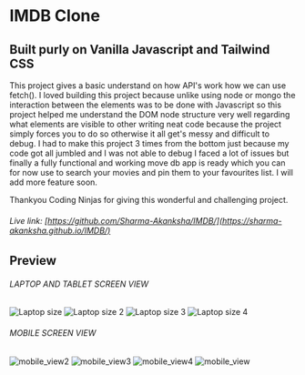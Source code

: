 # IMDB Clone
## Built purly on Vanilla Javascript and Tailwind CSS
This project gives a basic understand on how API's work how we can use fetch(). I loved building this project because unlike using node or mongo the interaction between the elements was to be done with Javascript so this project helped me understand the DOM node structure very well regarding what elements are visible to other writing neat code because the project simply forces you to do so otherwise it all get's messy and difficult to debug. 
I had to make this project 3 times from the bottom just because my code got all jumbled and I was not able to debug I faced a lot of issues but finally a fully functional and working move db app is ready which you can for now use to search your movies and pin them to your favourites list. 
I will add more feature soon.

Thankyou Coding Ninjas for giving this wonderful and challenging project. 
###### Live link: [https://github.com/Sharma-Akanksha/IMDB/](https://sharma-akanksha.github.io/IMDB/)


## Preview
###### LAPTOP AND TABLET SCREEN VIEW
![Laptop size](https://user-images.githubusercontent.com/78020902/189829469-ecf3179a-9cd5-4e0c-8a5c-7e2d12158a90.png)
![Laptop size 2](https://user-images.githubusercontent.com/78020902/189829472-65cbd5cd-1bfb-4007-a426-0cb6272b884d.png)
![Laptop size 3](https://user-images.githubusercontent.com/78020902/189829474-c97ae47b-6bbe-4eef-adfc-9e87f73a839c.png)
![Laptop size 4](https://user-images.githubusercontent.com/78020902/189830246-dfdd5f7f-9c59-44cc-8d8c-e944cb126953.png)

###### MOBILE SCREEN VIEW
![mobile_view2](https://user-images.githubusercontent.com/78020902/189830280-84b13d68-20b4-4742-b899-4a81d7998f08.png)
![mobile_view3](https://user-images.githubusercontent.com/78020902/189830287-a6cc56cd-a106-41d0-b56f-879d7761de33.png)
![mobile_view4](https://user-images.githubusercontent.com/78020902/189830297-805d2e59-b3c9-4fa5-ae50-80d6a31b66ff.png)
![mobile_view](https://user-images.githubusercontent.com/78020902/189830319-bb1fb428-2d60-46c8-b31d-8aba6d98fdc6.png)
